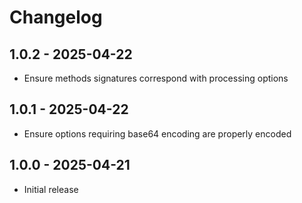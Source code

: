# Changelog

## 1.0.2 - 2025-04-22

- Ensure methods signatures correspond with processing options

## 1.0.1 - 2025-04-22

- Ensure options requiring base64 encoding are properly encoded

## 1.0.0 - 2025-04-21

- Initial release
